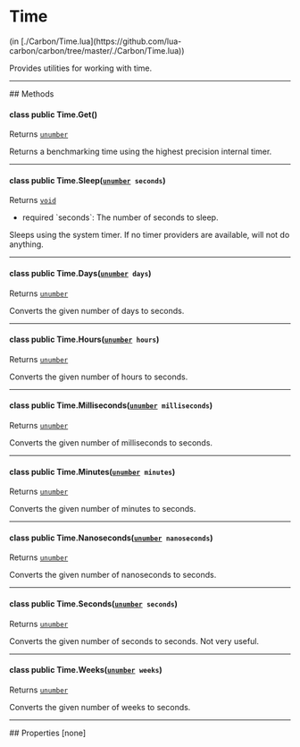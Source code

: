 <h1 class="class-title">Time</h1>
<span class="file-link">(in [./Carbon/Time.lua](https://github.com/lua-carbon/carbon/tree/master/./Carbon/Time.lua))</span><br/>

Provides utilities for working with time.


<hr />
## Methods
<h4 class="method-name"><span class="doc-scope doc-class">class</span> <span class="doc-visibility doc-public">public</span> Time.Get()</h4>
<p class="method-returns bold">Returns <code><a href="Types#unumber">unumber</a></code></p>
<ul class="doc-arg-list">

</ul>

Returns a benchmarking time using the highest precision internal timer.
<hr/>
<h4 class="method-name"><span class="doc-scope doc-class">class</span> <span class="doc-visibility doc-public">public</span> Time.Sleep(<code><a href="Types#unumber">unumber</a> seconds</code>)</h4>
<p class="method-returns bold">Returns <code><a href="Types#void">void</a></code></p>
<ul class="doc-arg-list">
<li><span class="doc-arg-level doc-required">required</span>  `seconds`: The number of seconds to sleep.</li>
</ul>

Sleeps using the system timer.
If no timer providers are available, will not do anything.
<hr/>
<h4 class="method-name"><span class="doc-scope doc-class">class</span> <span class="doc-visibility doc-public">public</span> Time.Days(<code><a href="Types#unumber">unumber</a> days</code>)</h4>
<p class="method-returns bold">Returns <code><a href="Types#unumber">unumber</a></code></p>
<ul class="doc-arg-list">

</ul>

Converts the given number of days to seconds.
<hr/>
<h4 class="method-name"><span class="doc-scope doc-class">class</span> <span class="doc-visibility doc-public">public</span> Time.Hours(<code><a href="Types#unumber">unumber</a> hours</code>)</h4>
<p class="method-returns bold">Returns <code><a href="Types#unumber">unumber</a></code></p>
<ul class="doc-arg-list">

</ul>

Converts the given number of hours to seconds.
<hr/>
<h4 class="method-name"><span class="doc-scope doc-class">class</span> <span class="doc-visibility doc-public">public</span> Time.Milliseconds(<code><a href="Types#unumber">unumber</a> milliseconds</code>)</h4>
<p class="method-returns bold">Returns <code><a href="Types#unumber">unumber</a></code></p>
<ul class="doc-arg-list">

</ul>

Converts the given number of milliseconds to seconds.
<hr/>
<h4 class="method-name"><span class="doc-scope doc-class">class</span> <span class="doc-visibility doc-public">public</span> Time.Minutes(<code><a href="Types#unumber">unumber</a> minutes</code>)</h4>
<p class="method-returns bold">Returns <code><a href="Types#unumber">unumber</a></code></p>
<ul class="doc-arg-list">

</ul>

Converts the given number of minutes to seconds.
<hr/>
<h4 class="method-name"><span class="doc-scope doc-class">class</span> <span class="doc-visibility doc-public">public</span> Time.Nanoseconds(<code><a href="Types#unumber">unumber</a> nanoseconds</code>)</h4>
<p class="method-returns bold">Returns <code><a href="Types#unumber">unumber</a></code></p>
<ul class="doc-arg-list">

</ul>

Converts the given number of nanoseconds to seconds.
<hr/>
<h4 class="method-name"><span class="doc-scope doc-class">class</span> <span class="doc-visibility doc-public">public</span> Time.Seconds(<code><a href="Types#unumber">unumber</a> seconds</code>)</h4>
<p class="method-returns bold">Returns <code><a href="Types#unumber">unumber</a></code></p>
<ul class="doc-arg-list">

</ul>

Converts the given number of seconds to seconds.
Not very useful.
<hr/>
<h4 class="method-name"><span class="doc-scope doc-class">class</span> <span class="doc-visibility doc-public">public</span> Time.Weeks(<code><a href="Types#unumber">unumber</a> weeks</code>)</h4>
<p class="method-returns bold">Returns <code><a href="Types#unumber">unumber</a></code></p>
<ul class="doc-arg-list">

</ul>

Converts the given number of weeks to seconds.

<hr />
## Properties
[none]